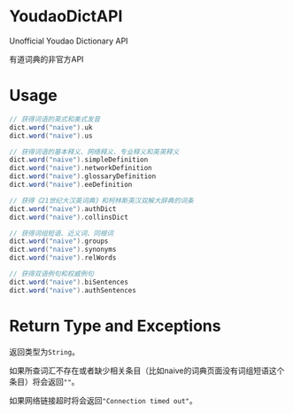 # YoudaoDictAPI
Unofficial Youdao Dictionary API

有道词典的非官方API

# Usage
```scala
// 获得词语的英式和美式发音
dict.word("naive").uk
dict.word("naive").us

// 获得词语的基本释义、网络释义、专业释义和英英释义
dict.word("naive").simpleDefinition
dict.word("naive").networkDefinition
dict.word("naive").glossaryDefinition
dict.word("naive").eeDefinition

// 获得《21世纪大汉英词典》和柯林斯英汉双解大辞典的词条
dict.word("naive").authDict
dict.word("naive").collinsDict

// 获得词组短语、近义词、同根词
dict.word("naive").groups
dict.word("naive").synonyms
dict.word("naive").relWords

// 获得双语例句和权威例句
dict.word("naive").biSentences
dict.word("naive").authSentences
```

# Return Type and Exceptions
返回类型为`String`。

如果所查词汇不存在或者缺少相关条目（比如naive的词典页面没有词组短语这个条目）将会返回`""`。

如果网络链接超时将会返回`"Connection timed out"`。


